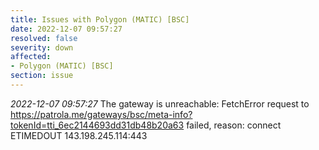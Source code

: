 ```yaml
---
title: Issues with Polygon (MATIC) [BSC]
date: 2022-12-07 09:57:27
resolved: false
severity: down
affected:
- Polygon (MATIC) [BSC]
section: issue
---
```


*2022-12-07 09:57:27* The gateway is unreachable: FetchError request to https://patrola.me/gateways/bsc/meta-info?tokenId=tti_6ec2144693dd31db48b20a63 failed, reason: connect ETIMEDOUT 143.198.245.114:443